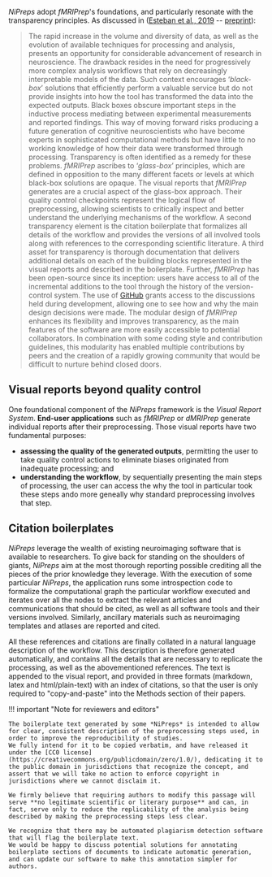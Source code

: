 *NiPreps* adopt *fMRIPrep*'s foundations, and particularly resonate with the transparency principles.
As discussed in ([Esteban et al., 2019](https://doi.org/10.1038/s41592-018-0235-4) -- [preprint](https://doi.org/10.1101/306951)):

> The rapid increase in the volume and diversity of data, as well as the evolution of available techniques for processing and analysis, presents an opportunity for considerable advancement of research in neuroscience.
> The drawback resides in the need for progressively more complex analysis workflows that rely on decreasingly interpretable models of the data.
> Such context encourages ‘*black-box*’ solutions that efficiently perform a valuable service but do not provide insights into how the tool has transformed the data into the expected outputs.
> Black boxes obscure important steps in the inductive process mediating between experimental measurements and reported findings.
> This way of moving forward risks producing a future generation of cognitive neuroscientists who have become experts in sophisticated computational methods but have little to no working knowledge of how their data were transformed through processing.
> Transparency is often identified as a remedy for these problems.
> *fMRIPrep* ascribes to ‘*glass-box*’ principles, which are defined in opposition to the many different facets or levels at which black-box solutions are opaque.
> The visual reports that *fMRIPrep* generates are a crucial aspect of the glass-box approach.
> Their quality control checkpoints represent the logical flow of preprocessing, allowing scientists to critically inspect and better understand the underlying mechanisms of the workflow.
> A second transparency element is the citation boilerplate that formalizes all details of the workflow and provides the versions of all involved tools along with references to the corresponding scientific literature.
> A third asset for transparency is thorough documentation that delivers additional details on each of the building blocks represented in the visual reports and described in the boilerplate.
> Further, *fMRIPrep* has been open-source since its inception: users have access to all of the incremental additions to the tool through the history of the version-control system.
> The use of [GitHub](https://github.com/nipreps/fmriprep) grants access to the discussions held during development, allowing one to see how and why the main design decisions were made.
> The modular design of *fMRIPrep* enhances its flexibility and improves transparency, as the main features of the software are more easily accessible to potential collaborators.
> In combination with some coding style and contribution guidelines, this modularity has enabled multiple contributions by peers and the creation of a rapidly growing community that would be difficult to nurture behind closed doors.

## Visual reports beyond quality control

One foundational component of the *NiPreps* framework is the *Visual Report System*.
**End-user applications** such as *fMRIPrep* or *dMRIPrep* generate individual reports after their preprocessing.
Those visual reports have two fundamental purposes:

* **assessing the quality of the generated outputs**, permitting the user to take quality control actions to eliminate biases originated from inadequate processing; and
* **understanding the workflow**, by sequentially presenting the main steps of processing, the user can access the why the tool in particular took these steps ando more geneally why standard preprocessing involves that step.

## Citation boilerplates

*NiPreps* leverage the wealth of existing neuroimaging software that is available to researchers.
To give back for standing on the shoulders of giants, *NiPreps* aim at the most thorough reporting possible crediting all the pieces of the prior knowledge they leverage.
With the execution of some particular *NiPreps*, the application runs some introspection code to formalize the computational graph the particular workflow executed and iterates over all the nodes to extract the relevant articles and communications that should be cited, as well as all software tools and their versions involved.
Similarly, ancillary materials such as neuroimaging templates and atlases are reported and cited.

All these references and citations are finally collated in a natural language description of the workflow.
This description is therefore generated automatically, and contains all the details that are necessary to replicate the processing, as well as the abovementioned references.
The text is appended to the visual report, and provided in three formats (markdown, latex and html/plain-text) with an index of citations, so that the user is only required to "copy-and-paste" into the Methods section of their papers.

!!! important "Note for reviewers and editors"

    The boilerplate text generated by some *NiPreps* is intended to allow for clear, consistent description of the preprocessing steps used, in order to improve the reproducibility of studies.
    We fully intend for it to be copied verbatim, and have released it under the [CC0 license](https://creativecommons.org/publicdomain/zero/1.0/), dedicating it to the public domain in jurisdictions that recognize the concept, and assert that we will take no action to enforce copyright in jurisdictions where we cannot disclaim it.

    We firmly believe that requiring authors to modify this passage will serve **no legitimate scientific or literary purpose** and can, in fact, serve only to reduce the replicability of the analysis being described by making the preprocessing steps less clear.

    We recognize that there may be automated plagiarism detection software that will flag the boilerplate text.
    We would be happy to discuss potential solutions for annotating boilerplate sections of documents to indicate automatic generation, and can update our software to make this annotation simpler for authors.
